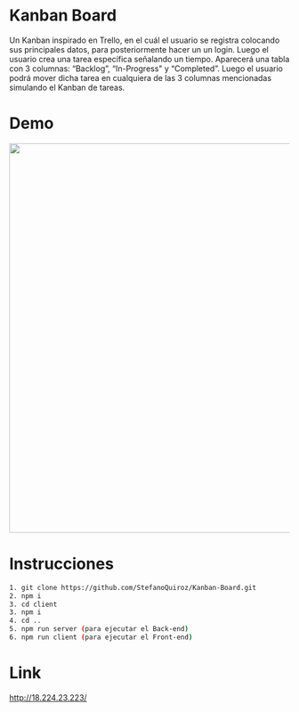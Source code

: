 # Kanban Board

Un Kanban inspirado en Trello, en el cuál el usuario se registra colocando sus principales datos, para posteriormente hacer un un login. Luego el usuario crea una tarea específica señalando un tiempo. Aparecerá una tabla con 3 columnas: “Backlog”, “In-Progress" y “Completed”. Luego el usuario podrá mover dicha tarea en cualquiera de las 3 columnas mencionadas simulando el Kanban de tareas.

# Demo

<p align="center">

<img src='https://github.com/StefanoQuiroz/Kanban-Board/blob/main/gif/kanbanBoard.gif' width='700px'>

</p>

# Instrucciones

```sh
1. git clone https://github.com/StefanoQuiroz/Kanban-Board.git
2. npm i
3. cd client
3. npm i
4. cd ..
5. npm run server (para ejecutar el Back-end)
6. npm run client (para ejecutar el Front-end)
```

# Link

<p align="left">

http://18.224.23.223/

</p>
